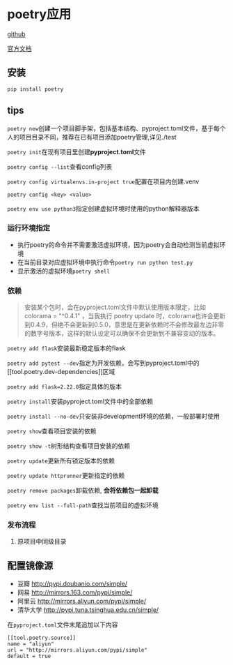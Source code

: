 
# poetry应用
[github](https://github.com/python-poetry/poetry)

[官方文档](https://link.zhihu.com/?target=https%3A//python-poetry.org/docs/)
## 安装
`pip install poetry`

## tips
`poetry new`创建一个项目脚手架，包括基本结构、pyproject.toml文件，基于每个人的项目目录不同，推荐在已有项目添加poetry管理,详见./test

`poetry init`在现有项目里创建**pyproject.toml**文件

`poetry config --list`查看config列表

`poetry config virtualenvs.in-project true`配置在项目内创建.venv

`poetry config <key> <value>`

`poetry env use python3`指定创建虚拟环境时使用的python解释器版本

### 运行环境指定
- 执行poetry的命令并不需要激活虚拟环境，因为poetry会自动检测当前虚拟环境
- 在当前目录对应虚拟环境中执行命令`poetry run python test.py`
- 显示激活的虚拟环境`poetry shell`

### 依赖
> 安装某个包时，会在pyproject.toml文件中默认使用版本限定，比如colorama = "^0.4.1" ，当我执行 poetry update 时，colorama也许会更新到0.4.9，但绝不会更新到0.5.0，意思是在更新依赖时不会修改最左边非零的数字号版本，这样的默认设定可以确保不会更新到不兼容变动的版本。

`poetry add flask`安装最新稳定版本的flask

`poetry add pytest --dev`指定为开发依赖，会写到pyproject.toml中的[[tool.poetry.dev-dependencies]]区域

`poetry add flask=2.22.0`指定具体的版本

`poetry install`安装pyproject.toml文件中的全部依赖

`poetry install --no-dev`只安装非development环境的依赖，一般部署时使用

`poetry show`查看项目安装的依赖

`poetry show -t`树形结构查看项目安装的依赖

`poetry update`更新所有锁定版本的依赖

`poetry update httprunner`更新指定的依赖

`poetry remove packages`卸载依赖, **会将依赖包一起卸载**

`poetry env list --full-path`查找当前项目的虚拟环境


### 发布流程

1. 原项目中同级目录


## 配置镜像源
- 豆瓣 http://pypi.doubanio.com/simple/
- 网易 http://mirrors.163.com/pypi/simple/
- 阿里云 http://mirrors.aliyun.com/pypi/simple/
- 清华大学 http://pypi.tuna.tsinghua.edu.cn/simple/

在`pyproject.toml`文件末尾追加以下内容
```
[[tool.poetry.source]]
name = "aliyun"
url = "http://mirrors.aliyun.com/pypi/simple"
default = true
```